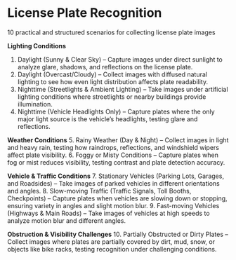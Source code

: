# License Plate Recognition
10 practical and structured scenarios for collecting license plate images

**Lighting Conditions**
1. Daylight (Sunny & Clear Sky) – Capture images under direct sunlight to analyze glare, shadows, and reflections on the license plate.
2. Daylight (Overcast/Cloudy) – Collect images with diffused natural lighting to see how even light distribution affects plate readability.
3. Nighttime (Streetlights & Ambient Lighting) – Take images under artificial lighting conditions where streetlights or nearby buildings provide illumination.
4. Nighttime (Vehicle Headlights Only) – Capture plates where the only major light source is the vehicle’s headlights, testing glare and reflections.

**Weather Conditions**
5. Rainy Weather (Day & Night) – Collect images in light and heavy rain, testing how raindrops, reflections, and windshield wipers affect plate visibility.
6. Foggy or Misty Conditions – Capture plates when fog or mist reduces visibility, testing contrast and plate detection accuracy.

**Vehicle & Traffic Conditions**
7. Stationary Vehicles (Parking Lots, Garages, and Roadsides) – Take images of parked vehicles in different orientations and angles.
8. Slow-moving Traffic (Traffic Signals, Toll Booths, Checkpoints) – Capture plates when vehicles are slowing down or stopping, ensuring variety in angles and slight motion blur.
9. Fast-moving Vehicles (Highways & Main Roads) – Take images of vehicles at high speeds to analyze motion blur and different angles.

**Obstruction & Visibility Challenges**
10. Partially Obstructed or Dirty Plates – Collect images where plates are partially covered by dirt, mud, snow, or objects like bike racks, testing recognition under challenging conditions.
